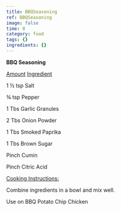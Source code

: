 ```yaml
---
title: BBQSeasoning
ref: BBQSeasoning
image: false
time: 0
category: food
tags: {}
ingredients: {}
---
```

**BBQ Seasoning**



[Amount]() [Ingredient]()


1 ½ tsp Salt

¾ tsp Pepper


1 Tbs Garlic Granules

2 Tbs Onion Powder

1 Tbs Smoked Paprika

1 Tbs Brown Sugar

Pinch Cumin

Pinch Citric Acid



[Cooking Instructions:]()


Combine ingredients in a bowl and mix well.


Use on BBQ Potato Chip Chicken


